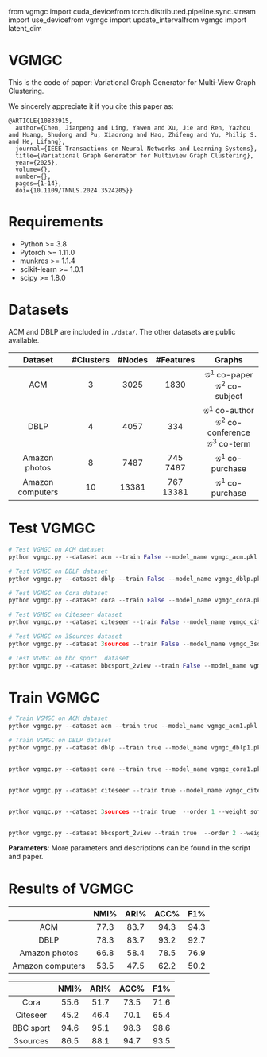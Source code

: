 from vgmgc import cuda_devicefrom torch.distributed.pipeline.sync.stream import use_devicefrom vgmgc import update_intervalfrom vgmgc import latent_dim

# VGMGC

This is the code of paper: Variational Graph Generator for Multi-View Graph Clustering.


We sincerely appreciate it if you cite this paper as: 
~~~
@ARTICLE{10833915,
  author={Chen, Jianpeng and Ling, Yawen and Xu, Jie and Ren, Yazhou and Huang, Shudong and Pu, Xiaorong and Hao, Zhifeng and Yu, Philip S. and He, Lifang},
  journal={IEEE Transactions on Neural Networks and Learning Systems}, 
  title={Variational Graph Generator for Multiview Graph Clustering}, 
  year={2025},
  volume={},
  number={},
  pages={1-14},
  doi={10.1109/TNNLS.2024.3524205}}

~~~


# Requirements

- Python >= 3.8
- Pytorch >= 1.11.0
- munkres >= 1.1.4
- scikit-learn >= 1.0.1
- scipy >= 1.8.0



# Datasets

ACM and DBLP are included in `./data/`. The other datasets are public available. 

|     Dataset      | #Clusters | #Nodes |   #Features    |                            Graphs                            |
| :--------------: | :-------: | :----: | :------------: | :----------------------------------------------------------: |
|       ACM        |     3     |  3025  |      1830      |   $\mathcal{G}^1$ co-paper<br />$\mathcal{G}^2$ co-subject   |
|       DBLP       |     4     |  4057  |      334       | $\mathcal{G}^1$ co-author<br />$\mathcal{G}^2$ co-conference<br />$\mathcal{G}^3$ co-term |
|  Amazon photos   |     8     |  7487  | 745<br />7487  |                 $\mathcal{G}^1$ co-purchase                  |
| Amazon computers |    10     | 13381  | 767<br />13381 |                 $\mathcal{G}^1$ co-purchase                  |

# Test VGMGC

```python
# Test VGMGC on ACM dataset
python vgmgc.py --dataset acm --train False --model_name vgmgc_acm.pkl --order 8 --lam_emd 1

# Test VGMGC on DBLP dataset
python vgmgc.py --dataset dblp --train False --model_name vgmgc_dblp.pkl --order 8 --lam_emd 5

# Test VGMGC on Cora dataset
python vgmgc.py --dataset cora --train False --model_name vgmgc_cora.pkl --order 10 --weight_soft 1. --min_belief 0.2 --max_belief 0.99 --lam_emd 0.2 --kl_step 5 --lam_elbo_kl 1 --threshold 0.5 --temperature 1 --add_graph True 

# Test VGMGC on Citeseer dataset
python vgmgc.py --dataset citeseer --train False --model_name vgmgc_citeseer.pkl --order 8 --weight_soft 1. --min_belief 0.2 --max_belief 0.99 --lam_emd 1. --kl_step 5 --lam_elbo_kl 1 --threshold 0.5 --temperature 1 --add_graph True

# Test VGMGC on 3Sources dataset
python vgmgc.py --dataset 3sources --train False --model_name vgmgc_3sources_acc0.9467.pkl --order 1 --weight_soft 1. --min_belief 0.2 --max_belief 0.99 --lam_emd 10. --kl_step 5 --lam_elbo_kl 1 --threshold 0.5 --temperature 1

# Test VGMGC on bbc sport  dataset
python vgmgc.py --dataset bbcsport_2view --train False --model_name vgmgc_bbcsport_2view_acc0.9835.pkl --order 2 --weight_soft 1. --min_belief 0.2 --max_belief 0.99 --lam_emd 100. --kl_step 5 --lam_elbo_kl 1 --threshold 0.5 --temperature 1


```
# Train VGMGC

```python
# Train VGMGC on ACM dataset
python vgmgc.py --dataset acm --train true --model_name vgmgc_acm1.pkl --order 8 --weight_soft 0.9 --min_belief 0.7 --max_belief 0.99 --lam_emd 1 --kl_step 5 --lam_elbo_kl 1 --threshold 0.8 --temperature 5

# Train VGMGC on DBLP dataset
python vgmgc.py --dataset dblp --train true --model_name vgmgc_dblp1.pkl --order 8 --weight_soft 0.1 --min_belief 0.2 --max_belief 0.99 --lam_emd 5 --kl_step 10 --lam_elbo_kl 1 --threshold 0.8 --temperature 1


python vgmgc.py --dataset cora --train true --model_name vgmgc_cora1.pkl --order 10 --weight_soft 1. --min_belief 0.2 --max_belief 0.99 --lam_emd 0.2 --kl_step 5 --lam_elbo_kl 1 --threshold 0.5 --temperature 1  --add_graph True --update_interval 2


python vgmgc.py --dataset citeseer --train true --model_name vgmgc_citeseer1.pkl --order 8 --weight_soft 1. --min_belief 0.2 --max_belief 0.99 --lam_emd 1. --kl_step 5 --lam_elbo_kl 1 --threshold 0.5 --temperature 1  --add_graph True --update_interval 2


python vgmgc.py --dataset 3sources --train true  --order 1 --weight_soft 1. --min_belief 0.2 --max_belief 0.99 --lam_emd 10. --kl_step 5 --lam_elbo_kl 1 --threshold 0.5 --temperature 1 --latent_dim 512 --hidden_dim 512 --update_interval 2


python vgmgc.py --dataset bbcsport_2view --train true  --order 2 --weight_soft 1. --min_belief 0.2 --max_belief 0.99 --lam_emd 100. --kl_step 5 --lam_elbo_kl 1 --threshold 0.5 --temperature 1 --latent_dim 512 --hidden_dim 512 --update_interval 2

```

**Parameters**: More parameters and descriptions can be found in the script and paper.

# Results of VGMGC

|                  | NMI% | ARI% | ACC% | F1%  |
| :--------------: | :--: | :--: | :--: | :--: |
|       ACM        | 77.3 | 83.7 | 94.3 | 94.3 |
|       DBLP       | 78.3 | 83.7 | 93.2 | 92.7 |
|  Amazon photos   | 66.8 | 58.4 | 78.5 | 76.9 |
| Amazon computers | 53.5 | 47.5 | 62.2 | 50.2 |


|           | NMI% | ARI% | ACC% | F1%  |
|:---------:|:----:|:----:|:----:|:----:|
|   Cora    | 55.6 | 51.7 | 73.5 | 71.6 |
| Citeseer  | 45.2 | 46.4 | 70.1 | 65.4 |
| BBC sport | 94.6 | 95.1 | 98.3 | 98.6 |
| 3sources  | 86.5 | 88.1 | 94.7 | 93.5 |

